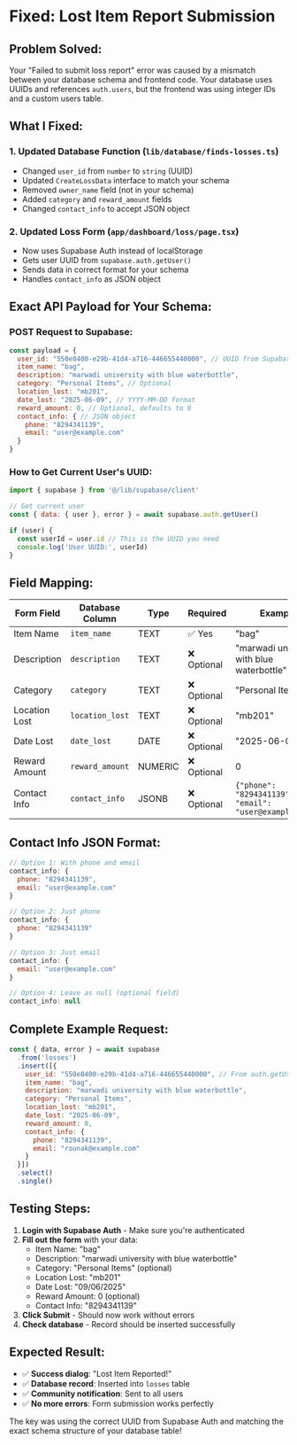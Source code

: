 # Fixed: Lost Item Report Submission

## **Problem Solved:**
Your "Failed to submit loss report" error was caused by a mismatch between your database schema and frontend code. Your database uses UUIDs and references `auth.users`, but the frontend was using integer IDs and a custom users table.

## **What I Fixed:**

### **1. Updated Database Function (`lib/database/finds-losses.ts`)**
- Changed `user_id` from `number` to `string` (UUID)
- Updated `CreateLossData` interface to match your schema
- Removed `owner_name` field (not in your schema)
- Added `category` and `reward_amount` fields
- Changed `contact_info` to accept JSON object

### **2. Updated Loss Form (`app/dashboard/loss/page.tsx`)**
- Now uses Supabase Auth instead of localStorage
- Gets user UUID from `supabase.auth.getUser()`
- Sends data in correct format for your schema
- Handles `contact_info` as JSON object

## **Exact API Payload for Your Schema:**

### **POST Request to Supabase:**
```javascript
const payload = {
  user_id: "550e8400-e29b-41d4-a716-446655440000", // UUID from Supabase Auth
  item_name: "bag",
  description: "marwadi university with blue waterbottle",
  category: "Personal Items", // Optional
  location_lost: "mb201",
  date_lost: "2025-06-09", // YYYY-MM-DD format
  reward_amount: 0, // Optional, defaults to 0
  contact_info: { // JSON object
    phone: "8294341139",
    email: "user@example.com"
  }
}
```

### **How to Get Current User's UUID:**
```javascript
import { supabase } from '@/lib/supabase/client'

// Get current user
const { data: { user }, error } = await supabase.auth.getUser()

if (user) {
  const userId = user.id // This is the UUID you need
  console.log('User UUID:', userId)
}
```

## **Field Mapping:**

| Form Field | Database Column | Type | Required | Example |
|------------|----------------|------|----------|---------|
| Item Name | `item_name` | TEXT | ✅ Yes | "bag" |
| Description | `description` | TEXT | ❌ Optional | "marwadi university with blue waterbottle" |
| Category | `category` | TEXT | ❌ Optional | "Personal Items" |
| Location Lost | `location_lost` | TEXT | ❌ Optional | "mb201" |
| Date Lost | `date_lost` | DATE | ❌ Optional | "2025-06-09" |
| Reward Amount | `reward_amount` | NUMERIC | ❌ Optional | 0 |
| Contact Info | `contact_info` | JSONB | ❌ Optional | `{"phone": "8294341139", "email": "user@example.com"}` |

## **Contact Info JSON Format:**
```javascript
// Option 1: With phone and email
contact_info: {
  phone: "8294341139",
  email: "user@example.com"
}

// Option 2: Just phone
contact_info: {
  phone: "8294341139"
}

// Option 3: Just email
contact_info: {
  email: "user@example.com"
}

// Option 4: Leave as null (optional field)
contact_info: null
```

## **Complete Example Request:**
```javascript
const { data, error } = await supabase
  .from('losses')
  .insert([{
    user_id: "550e8400-e29b-41d4-a716-446655440000", // From auth.getUser()
    item_name: "bag",
    description: "marwadi university with blue waterbottle",
    category: "Personal Items",
    location_lost: "mb201",
    date_lost: "2025-06-09",
    reward_amount: 0,
    contact_info: {
      phone: "8294341139",
      email: "rounak@example.com"
    }
  }])
  .select()
  .single()
```

## **Testing Steps:**
1. **Login with Supabase Auth** - Make sure you're authenticated
2. **Fill out the form** with your data:
   - Item Name: "bag"
   - Description: "marwadi university with blue waterbottle"
   - Category: "Personal Items" (optional)
   - Location Lost: "mb201"
   - Date Lost: "09/06/2025"
   - Reward Amount: 0 (optional)
   - Contact Info: "8294341139"
3. **Click Submit** - Should now work without errors
4. **Check database** - Record should be inserted successfully

## **Expected Result:**
- ✅ **Success dialog**: "Lost Item Reported!"
- ✅ **Database record**: Inserted into `losses` table
- ✅ **Community notification**: Sent to all users
- ✅ **No more errors**: Form submission works perfectly

The key was using the correct UUID from Supabase Auth and matching the exact schema structure of your database table!

